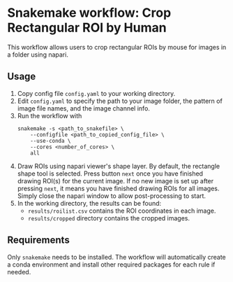 # Snakemake workflow: Crop Rectangular ROI by Human

This workflow allows users to crop rectangular ROIs by mouse
for images in a folder using napari.

## Usage
1. Copy config file `config.yaml` to your working directory.
2. Edit `config.yaml` to specify the path to your image folder,
   the pattern of image file names, and the image channel info.
3. Run the workflow with
   ```
   snakemake -s <path_to_snakefile> \
       --configfile <path_to_copied_config_file> \
       --use-conda \
       --cores <number_of_cores> \
       all
   ``` 
4. Draw ROIs using napari viewer's shape layer. By default, the
   rectangle shape tool is selected. Press button `next` once 
   you have finished drawing ROI(s) for the current image. If
   no new image is set up after pressing `next`, it means you
   have finished drawing ROIs for all images. Simply close the
   napari window to allow post-processing to start.
5. In the working directory, the results can be found:
   - `results/roilist.csv` contains the ROI coordinates in each 
     image.
   - `results/cropped` directory contains the cropped images.

## Requirements
Only `snakemake` needs to be installed. The workflow will
automatically create a conda environment and install other
required packages for each rule if needed.